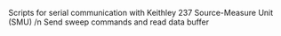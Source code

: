 Scripts for serial communication with Keithley 237 Source-Measure Unit (SMU) /n
Send sweep commands and read data buffer
